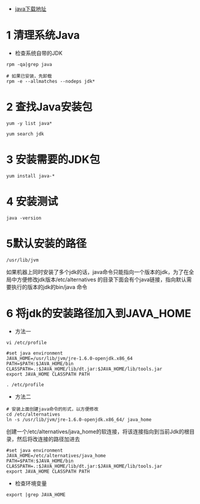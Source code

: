 - [java下载地址](http://www.oracle.com/technetwork/cn/java/javase/downloads/jdk8-downloads-2133151-zhs.html)

# 1 清理系统Java
- 检查系统自带的JDK
```shell
rpm -qa|grep java

# 如果已安装，先卸载
rpm -e --allmatches --nodeps jdk*
```
# 2 查找Java安装包
```shell
yum -y list java*

yum search jdk
```

# 3 安装需要的JDK包
```shell
yum install java-*
```

# 4 安装测试
```shell
java -version
```

# 5默认安装的路径
```shell
/usr/lib/jvm
```

如果机器上同时安装了多个jdk的话，java命令只能指向一个版本的jdk，为了在全局中方便修改jdk版本/etc/alternatives 的目录下面会有个java链接，指向默认需要执行的版本的jdk的bin/java 命令

# 6 将jdk的安装路径加入到JAVA_HOME
- 方法一
```shell
vi /etc/profile

#set java environment
JAVA_HOME=/usr/lib/jvm/jre-1.6.0-openjdk.x86_64
PATH=$PATH:$JAVA_HOME/bin
CLASSPATH=.:$JAVA_HOME/lib/dt.jar:$JAVA_HOME/lib/tools.jar
export JAVA_HOME CLASSPATH PATH

. /etc/profile
```

- 方法二
```shell
# 安装上面创建java命令的形式，以方便修改
cd /etc/alternatives
ln -s /usr/lib/jvm/jre-1.6.0-openjdk.x86_64/ java_home
```

创建一个/etc/alternatives/java_home的软连接，将该连接指向到当前Jdk的根目录，然后将改连接的路径加进去

```shell
#set java environment
JAVA_HOME=/etc/alternatives/java_home
PATH=$PATH:$JAVA_HOME/bin
CLASSPATH=.:$JAVA_HOME/lib/dt.jar:$JAVA_HOME/lib/tools.jar
export JAVA_HOME CLASSPATH PATH
```

- 检查环境变量
```shell
export |grep JAVA_HOME
```